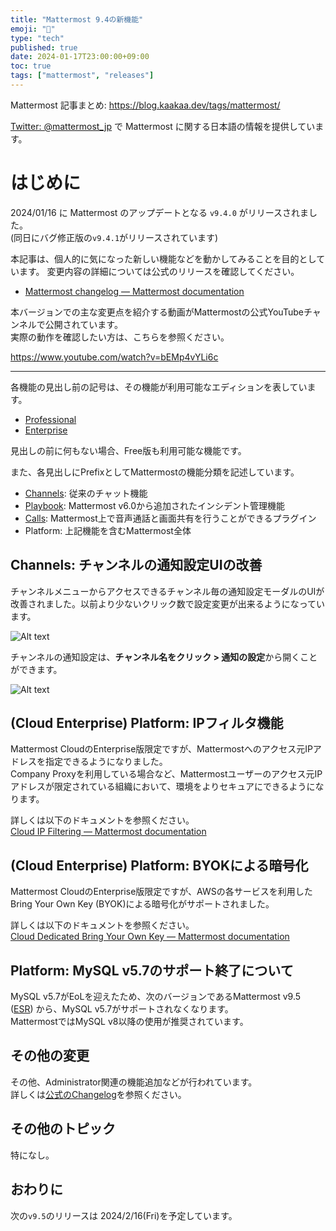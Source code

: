 ```yaml
---
title: "Mattermost 9.4の新機能"
emoji: "🎉"
type: "tech"
published: true
date: 2024-01-17T23:00:00+09:00
toc: true
tags: ["mattermost", "releases"]
---
```


Mattermost 記事まとめ: https://blog.kaakaa.dev/tags/mattermost/

[Twitter: @mattermost_jp](https://twitter.com/mattermost_jp) で Mattermost に関する日本語の情報を提供しています。

# はじめに

2024/01/16 に Mattermost のアップデートとなる `v9.4.0` がリリースされました。  
(同日にバグ修正版の`v9.4.1`がリリースされています)  

本記事は、個人的に気になった新しい機能などを動かしてみることを目的としています。
変更内容の詳細については公式のリリースを確認してください。

- [Mattermost changelog — Mattermost documentation](https://docs.mattermost.com/deploy/mattermost-changelog.html#release-v9-4-feature-release)

本バージョンでの主な変更点を紹介する動画がMattermostの公式YouTubeチャンネルで公開されています。  
実際の動作を確認したい方は、こちらを参照ください。

https://www.youtube.com/watch?v=bEMp4vYLi6c

---

各機能の見出し前の記号は、その機能が利用可能なエディションを表しています。

- [Professional](https://mattermost.com/pricing/)
- [Enterprise](https://mattermost.com/pricing/)

見出しの前に何もない場合、Free版も利用可能な機能です。

また、各見出しにPrefixとしてMattermostの機能分類を記述しています。

- [Channels](https://docs.mattermost.com/guides/channels.html): 従来のチャット機能
- [Playbook](https://docs.mattermost.com/guides/playbooks.html): Mattermost v6.0から追加されたインシデント管理機能
- [Calls](https://docs.mattermost.com/channels/make-calls.html): Mattermost上で音声通話と画面共有を行うことができるプラグイン
- Platform: 上記機能を含むMattermost全体


## Channels: チャンネルの通知設定UIの改善

チャンネルメニューからアクセスできるチャンネル毎の通知設定モーダルのUIが改善されました。以前より少ないクリック数で設定変更が出来るようになっています。

![Alt text](https://blog.kaakaa.dev/images/posts/mattermost/releases-9.4/channels-channel-notification.png)

チャンネルの通知設定は、**チャンネル名をクリック > 通知の設定**から開くことができます。

![Alt text](https://blog.kaakaa.dev/images/posts/mattermost/releases-9.4/channels-channel-notification-menu.png)


## (Cloud Enterprise) Platform: IPフィルタ機能

Mattermost CloudのEnterprise版限定ですが、Mattermostへのアクセス元IPアドレスを指定できるようになりました。  
Company Proxyを利用している場合など、Mattermostユーザーのアクセス元IPアドレスが限定されている組織において、環境をよりセキュアにできるようになります。

詳しくは以下のドキュメントを参照ください。  
[Cloud IP Filtering — Mattermost documentation](https://docs.mattermost.com/manage/cloud-ip-filtering.html)

## (Cloud Enterprise) Platform: BYOKによる暗号化

Mattermost CloudのEnterprise版限定ですが、AWSの各サービスを利用したBring Your Own Key (BYOK)による暗号化がサポートされました。  

詳しくは以下のドキュメントを参照ください。  
[Cloud Dedicated Bring Your Own Key — Mattermost documentation](https://docs.mattermost.com/manage/cloud-byok.html)

## Platform: MySQL v5.7のサポート終了について

MySQL v5.7がEoLを迎えたため、次のバージョンであるMattermost v9.5 ([ESR](https://docs.mattermost.com/upgrade/extended-support-release.html)) から、MySQL v5.7がサポートされなくなります。  
MattermostではMySQL v8以降の使用が推奨されています。

## その他の変更

その他、Administrator関連の機能追加などが行われています。    
詳しくは[公式のChangelog](https://docs.mattermost.com/deploy/mattermost-changelog.html#release-v9-3-feature-release)を参照ください。

## その他のトピック

特になし。

## おわりに
次の`v9.5`のリリースは 2024/2/16(Fri)を予定しています。  
